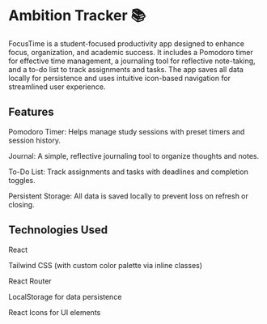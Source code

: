 # Ambition Tracker 📚
FocusTime is a student-focused productivity app designed to enhance focus, organization, and academic success. It includes a Pomodoro timer for effective time management, a journaling tool for reflective note-taking, and a to-do list to track assignments and tasks. The app saves all data locally for persistence and uses intuitive icon-based navigation for streamlined user experience. 


## Features
Pomodoro Timer: Helps manage study sessions with preset timers and session history.

Journal: A simple, reflective journaling tool to organize thoughts and notes.

To-Do List: Track assignments and tasks with deadlines and completion toggles.

Persistent Storage: All data is saved locally to prevent loss on refresh or closing.

## Technologies Used
React

Tailwind CSS (with custom color palette via inline classes)

React Router

LocalStorage for data persistence

React Icons for UI elements


